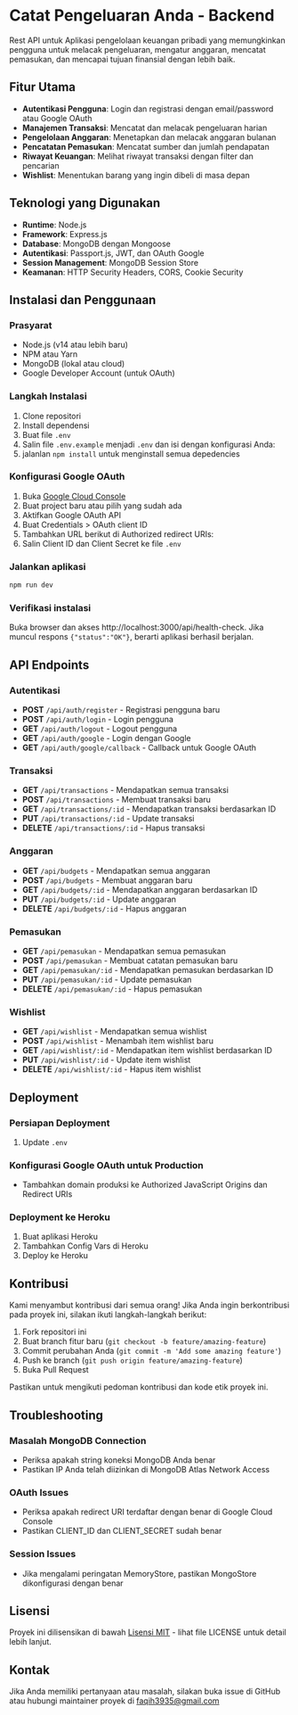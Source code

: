 # Catat Pengeluaran Anda - Backend

Rest API untuk Aplikasi pengelolaan keuangan pribadi yang memungkinkan pengguna untuk melacak pengeluaran, mengatur anggaran, mencatat pemasukan, dan mencapai tujuan finansial dengan lebih baik.

## Fitur Utama

- **Autentikasi Pengguna**: Login dan registrasi dengan email/password atau Google OAuth
- **Manajemen Transaksi**: Mencatat dan melacak pengeluaran harian
- **Pengelolaan Anggaran**: Menetapkan dan melacak anggaran bulanan
- **Pencatatan Pemasukan**: Mencatat sumber dan jumlah pendapatan
- **Riwayat Keuangan**: Melihat riwayat transaksi dengan filter dan pencarian
- **Wishlist**: Menentukan barang yang ingin dibeli di masa depan


## Teknologi yang Digunakan

- **Runtime**: Node.js
- **Framework**: Express.js
- **Database**: MongoDB dengan Mongoose
- **Autentikasi**: Passport.js, JWT, dan OAuth Google
- **Session Management**: MongoDB Session Store
- **Keamanan**: HTTP Security Headers, CORS, Cookie Security

## Instalasi dan Penggunaan

### Prasyarat

- Node.js (v14 atau lebih baru)
- NPM atau Yarn
- MongoDB (lokal atau cloud)
- Google Developer Account (untuk OAuth)

### Langkah Instalasi

1. Clone repositori
2. Install dependensi
3. Buat file `.env`
4. Salin file `.env.example` menjadi `.env` dan isi dengan konfigurasi Anda:
5. jalanlan `npm install` untuk menginstall semua depedencies

### Konfigurasi Google OAuth

1. Buka [Google Cloud Console](https://console.cloud.google.com/)
2. Buat project baru atau pilih yang sudah ada
3. Aktifkan Google OAuth API
4. Buat Credentials > OAuth client ID
5. Tambahkan URL berikut di Authorized redirect URIs:
6. Salin Client ID dan Client Secret ke file `.env`

### Jalankan aplikasi

```bash
npm run dev
```

### Verifikasi instalasi

Buka browser dan akses http://localhost:3000/api/health-check. Jika muncul respons `{"status":"OK"}`, berarti aplikasi berhasil berjalan.

## API Endpoints

### Autentikasi

- **POST** `/api/auth/register` - Registrasi pengguna baru
- **POST** `/api/auth/login` - Login pengguna
- **GET** `/api/auth/logout` - Logout pengguna
- **GET** `/api/auth/google` - Login dengan Google
- **GET** `/api/auth/google/callback` - Callback untuk Google OAuth

### Transaksi

- **GET** `/api/transactions` - Mendapatkan semua transaksi
- **POST** `/api/transactions` - Membuat transaksi baru
- **GET** `/api/transactions/:id` - Mendapatkan transaksi berdasarkan ID
- **PUT** `/api/transactions/:id` - Update transaksi
- **DELETE** `/api/transactions/:id` - Hapus transaksi

### Anggaran

- **GET** `/api/budgets` - Mendapatkan semua anggaran
- **POST** `/api/budgets` - Membuat anggaran baru
- **GET** `/api/budgets/:id` - Mendapatkan anggaran berdasarkan ID
- **PUT** `/api/budgets/:id` - Update anggaran
- **DELETE** `/api/budgets/:id` - Hapus anggaran

### Pemasukan

- **GET** `/api/pemasukan` - Mendapatkan semua pemasukan
- **POST** `/api/pemasukan` - Membuat catatan pemasukan baru
- **GET** `/api/pemasukan/:id` - Mendapatkan pemasukan berdasarkan ID
- **PUT** `/api/pemasukan/:id` - Update pemasukan
- **DELETE** `/api/pemasukan/:id` - Hapus pemasukan

### Wishlist

- **GET** `/api/wishlist` - Mendapatkan semua wishlist
- **POST** `/api/wishlist` - Menambah item wishlist baru
- **GET** `/api/wishlist/:id` - Mendapatkan item wishlist berdasarkan ID
- **PUT** `/api/wishlist/:id` - Update item wishlist
- **DELETE** `/api/wishlist/:id` - Hapus item wishlist

## Deployment

### Persiapan Deployment

1. Update `.env`

### Konfigurasi Google OAuth untuk Production

- Tambahkan domain produksi ke Authorized JavaScript Origins dan Redirect URIs

### Deployment ke Heroku

1. Buat aplikasi Heroku
2. Tambahkan Config Vars di Heroku
3. Deploy ke Heroku

## Kontribusi

Kami menyambut kontribusi dari semua orang! Jika Anda ingin berkontribusi pada proyek ini, silakan ikuti langkah-langkah berikut:

1. Fork repositori ini
2. Buat branch fitur baru (`git checkout -b feature/amazing-feature`)
3. Commit perubahan Anda (`git commit -m 'Add some amazing feature'`)
4. Push ke branch (`git push origin feature/amazing-feature`)
5. Buka Pull Request

Pastikan untuk mengikuti pedoman kontribusi dan kode etik proyek ini.

## Troubleshooting

### Masalah MongoDB Connection
- Periksa apakah string koneksi MongoDB Anda benar
- Pastikan IP Anda telah diizinkan di MongoDB Atlas Network Access

### OAuth Issues
- Periksa apakah redirect URI terdaftar dengan benar di Google Cloud Console
- Pastikan CLIENT_ID dan CLIENT_SECRET sudah benar

### Session Issues
- Jika mengalami peringatan MemoryStore, pastikan MongoStore dikonfigurasi dengan benar

## Lisensi

Proyek ini dilisensikan di bawah [Lisensi MIT](LICENSE) - lihat file LICENSE untuk detail lebih lanjut.

## Kontak

Jika Anda memiliki pertanyaan atau masalah, silakan buka issue di GitHub atau hubungi maintainer proyek di faqih3935@gmail.com